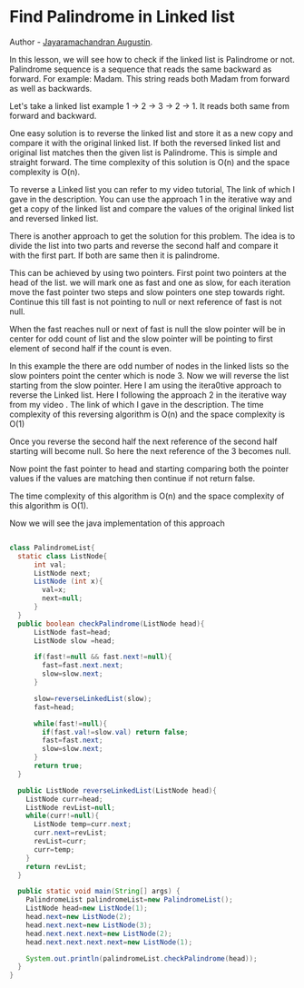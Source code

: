 #  Find Palindrome in Linked list

Author - [Jayaramachandran Augustin](https://www.linkedin.com/in/jayaramachandran-augustin-bbb754109/).

In this lesson, we will see how to check if the linked list is Palindrome or not.
Palindrome sequence is a sequence that reads the same backward as forward. For example: Madam. This string reads both Madam from forward as well as backwards.

Let's take a linked list example 1 -> 2 -> 3 -> 2 -> 1. It reads both same from forward and backward.

One easy solution is to reverse the linked list and store it as a new copy and compare it with the original linked list. If both the reversed linked list and original list matches then the given list is Palindrome.
This is simple and straight forward.
The time complexity of this solution is O(n) and the space complexity is O(n).

To reverse a Linked list you can refer to my video tutorial, The link of which I gave in the description. You can use the approach 1 in the iterative way and get a copy of the linked list and compare the values of the original linked list and reversed linked list.

There is another approach to get the solution for this problem. The idea is to divide the list into two parts and reverse the second half and compare it with the first part. If both are same then it is palindrome.

 This can be achieved by using two pointers. First point two pointers at the head of the list. we will mark one as fast and one as slow, for each iteration move the fast pointer two steps and slow pointers one step towards right. Continue this till fast is not pointing to null or next reference of fast is not null.

 When the fast reaches null or next of fast is null the slow pointer will be in center for odd count of list and the slow pointer will be pointing to first element of second half if the count is even.

In this example the there are odd number of nodes in the linked lists so the slow pointers point the center which is node 3.
 Now we will reverse the list starting from the slow pointer. Here I am using the itera0tive approach to reverse the Linked list. Here I following the approach 2 in the iterative way from my video . The link of which I gave in the description. The time complexity of this reversing algorithm is O(n) and the space  complexity is O(1)

Once you reverse the second half the next reference of the second half starting will become null. So here the next reference of the 3 becomes null.

Now point the fast pointer to head and starting comparing both the pointer values if the values are matching then continue if not return false.

The time complexity of this algorithm is O(n) and the space complexity of this algorithm is O(1).

Now we will see the java implementation of this approach


```java

class PalindromeList{
  static class ListNode{
      int val;
      ListNode next;
      ListNode (int x){
        val=x;
        next=null;
      }
  }
  public boolean checkPalindrome(ListNode head){
      ListNode fast=head;
      ListNode slow =head;

      if(fast!=null && fast.next!=null){
        fast=fast.next.next;
        slow=slow.next;
      }

      slow=reverseLinkedList(slow);
      fast=head;

      while(fast!=null){
        if(fast.val!=slow.val) return false;
        fast=fast.next;
        slow=slow.next;
      }
      return true;
  }

  public ListNode reverseLinkedList(ListNode head){
    ListNode curr=head;
    ListNode revList=null;
    while(curr!=null){
      ListNode temp=curr.next;
      curr.next=revList;
      revList=curr;
      curr=temp;
    }
    return revList;
  }

  public static void main(String[] args) {
    PalindromeList palindromeList=new PalindromeList();
    ListNode head=new ListNode(1);
    head.next=new ListNode(2);
    head.next.next=new ListNode(3);
    head.next.next.next=new ListNode(2);
    head.next.next.next.next=new ListNode(1);

    System.out.println(palindromeList.checkPalindrome(head));
  }
}
```
